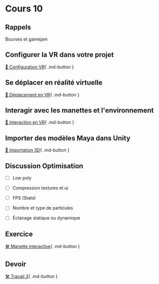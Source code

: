# Cours 10

## Rappels
Bourses et gamejam

## Configurer la VR dans votre projet
[📝 Configuration VR](unity/configuration_vr.md){ .md-button }     

## Se déplacer en réalité virtuelle
[📝 Déplacement en VR](unity/deplacement_vr.md){ .md-button }     

## Interagir avec les manettes et l'environnement
[📝 Interaction en VR](unity/interaction_vr.md){ .md-button }     

## Importer des modèles Maya dans Unity
[📝 Importation 3D](unity/Importation3D.md){ .md-button } 


## Discussion Optimisation
- [ ] Low poly
- [ ] Compression textures et ui
- [ ] FPS (Stats)
- [ ] Nombre et type de particules
- [ ] Éclairage statique ou dynamique   


## Exercice
[🛠️ Manette interactive](exercices/interaction_vr.md){ .md-button } 

## Devoir
[🛠️ Travail 3](./consignes/travail3.md){ .md-button } 
